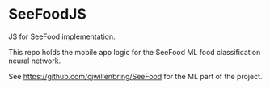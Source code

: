 # SeeFoodJS
JS for SeeFood implementation.

This repo holds the mobile app logic for the SeeFood ML food classification neural network.

See https://github.com/cjwillenbring/SeeFood for the ML part of the project.
